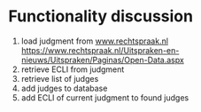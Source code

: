 # Functionality discussion

1. load judgment from www.rechtspraak.nl
https://www.rechtspraak.nl/Uitspraken-en-nieuws/Uitspraken/Paginas/Open-Data.aspx
2. retrieve ECLI from judgment
3. retrieve list of judges
4. add judges to database
5. add ECLI of current judgment to found judges
